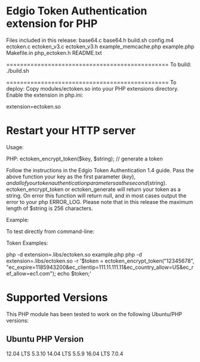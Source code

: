 Edgio Token Authentication extension for PHP
===============================================

Files included in this release:
base64.c  base64.h  build.sh  config.m4  ectoken.c  ectoken_v3.c  ectoken_v3.h  example_memcache.php  example.php  Makefile.in  php_ectoken.h  README.txt

===============================================
To build:
./build.sh

===============================================
To deploy:
Copy modules/ectoken.so into your PHP extensions directory.
Enable the extension in php.ini:

extension=ectoken.so

Restart your HTTP server
===============================================

Usage:

PHP:
ectoken_encrypt_token($key, $string);  // generate a token

Follow the instructions in the Edgio Token Authentication 1.4 guide. Pass the above function your key as the first parameter ($key), and all of your token authentication parameters as the second ($string). ectoken_encrypt_token or ectoken_generate will return your token as a string. On error this function will return null, and in most cases output the error to your php ERROR_LOG. Please note that in this release the maximum length of $string is 256 characters.

Example:
<?php
$key = "12345678";

$params = "ec_secure=1&ec_expire=1185943200&ec_clientip=111.11.111.11&ec_country_allow=US&ec_ref_allow=ec1.com";

$token = ectoken_generate($key, $params);
echo $token;

?>

<?php
$key = "12345678";

$params = "ec_secure=1&ec_expire=1185943200&ec_clientip=111.11.111.11&ec_country_allow=US&ec_ref_allow=ec1.com";

$token = ectoken_encrypt_token($key, $params);
echo $token;

?>

To test directly from command-line:

Token Examples:

php -d extension=.libs/ectoken.so example.php
php -d extension=.libs/ectoken.so -r '$token = ectoken_encrypt_token("12345678", "ec_expire=1185943200&ec_clientip=111.11.111.11&ec_country_allow=US&ec_ref_allow=ec1.com"); echo $token;'


Supported Versions
===============================================

This PHP module has been tested to work on the following Ubuntu/PHP versions:

Ubuntu         PHP Version
--------------------------
12.04 LTS      5.3.10
14.04 LTS      5.5.9
16.04 LTS      7.0.4
